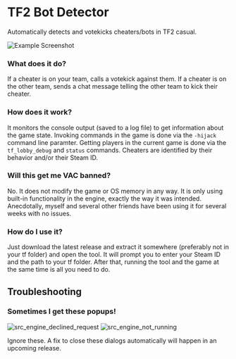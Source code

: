 # TF2 Bot Detector
Automatically detects and votekicks cheaters/bots in TF2 casual.

![Example Screenshot](https://user-images.githubusercontent.com/6569500/83914141-7e21e300-a725-11ea-9686-1b38cbbc35af.png)

### What does it do?
If a cheater is on your team, calls a votekick against them. If a cheater is on the other team, sends a chat message telling the other team to kick their cheater.

### How does it work?
It monitors the console output (saved to a log file) to get information about the game state. Invoking commands in the game is done via the `-hijack` command line paramter. Getting players in the current game is done via the `tf_lobby_debug` and `status` commands. Cheaters are identified by their behavior and/or their Steam ID.

### Will this get me VAC banned?
No. It does not modify the game or OS memory in any way. It is only using built-in functionality in the engine, exactly the way it was intended. Anecdotally, myself and several other friends have been using it for several weeks with no issues.

### How do I use it?
Just download the latest release and extract it somewhere (preferably not in your tf folder) and open the tool. It will prompt you to enter your Steam ID and the path to your tf folder. After that, running the tool and the game at the same time is all you need to do.

## Troubleshooting

### Sometimes I get these popups!

![src_engine_declined_request](https://user-images.githubusercontent.com/6569500/83913792-dc01fb00-a724-11ea-83c4-7b5aab364611.png)
![src_engine_not_running](https://user-images.githubusercontent.com/6569500/83913866-fc31ba00-a724-11ea-914c-5b36c9188d8c.png)

Ignore these. A fix to close these dialogs automatically will happen in an upcoming release.
